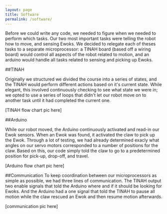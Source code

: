 ```yaml
---
layout: page
title: Software
permalink: /software/
---
```


Before we could write any code, we needed to figure when we needed to perform which tasks. Our two most important tasks were telling the robot how to move, and sensing Ewoks. We decided to relegate each of theses tasks to a separate microprocessor: a TINAH board (based off a wiring board) would control all aspects of the robot related to motion, and an arduino would handle all tasks related to sensing and picking up Ewoks.

##TINAH

Originally we structured we divided the course into a series of states, and the TINAH would perform different actions based on it's current state. While elegant, this involved continuously checking to see what state we were in; we opted to use a series of loops that didn't let our robot move on to another task until it had completed the current one.

[TINAH flow chart pic here]

##Arduino

While our robot moved, the Arduino continuously activated and read-in our Ewok sensors. When an Ewok was found, it activated the claw to pick up the Ewok. Through a lot of testing, we had already determined exacly what angles on our servo motors corresponded to a number of positions for the claw. Based on this, our code simply told the claw to go to a predetermined position for pick-up, drop-off, and travel.

[Arduino flow chart pic here]

##Communication
To keep coordination between our microprocessors as simple as possible, we had three lines of communication. The TINAH output two enable signals that told the Arduino where and if it should be looking for Ewoks. And the Arduino had a one signal that told the TINAH to pause all motion while the claw rescued an Ewok and then resume motion afterwards.

[communication pic here]